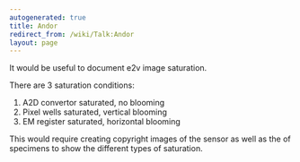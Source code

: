 ```yaml
---
autogenerated: true
title: Andor
redirect_from: /wiki/Talk:Andor
layout: page
---
```


It would be useful to document e2v image saturation.

There are 3 saturation conditions:

1.  A2D convertor saturated, no blooming
2.  Pixel wells saturated, vertical blooming
3.  EM register saturated, horizontal blooming

This would require creating copyright images of the sensor as well as
the of specimens to show the different types of saturation.
